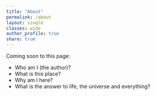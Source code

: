```yaml
---
title: "About"
permalink: /about
layout: single
classes: wide
author_profile: true
share: true
---
```


Coming soon to this page:

- Who am I (the author)?
- What is this place?
- Why am I here?
- What is the answer to life, the universe and everything?
